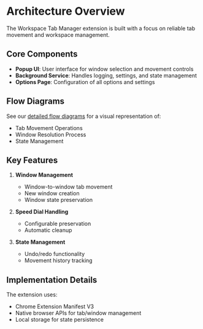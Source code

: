 # Architecture Overview

The Workspace Tab Manager extension is built with a focus on reliable tab movement and workspace management.

## Core Components

- **Popup UI**: User interface for window selection and movement controls
- **Background Service**: Handles logging, settings, and state management
- **Options Page**: Configuration of all options and settings

## Flow Diagrams

See our [detailed flow diagrams](diagrams.md) for a visual representation of:

- Tab Movement Operations
- Window Resolution Process
- State Management

## Key Features

1. **Window Management**
   - Window-to-window tab movement
   - New window creation
   - Window state preservation

2. **Speed Dial Handling**
   - Configurable preservation
   - Automatic cleanup

3. **State Management**
   - Undo/redo functionality
   - Movement history tracking

## Implementation Details

The extension uses:

- Chrome Extension Manifest V3
- Native browser APIs for tab/window management
- Local storage for state persistence
